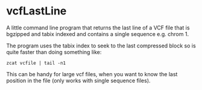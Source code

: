 # vcfLastLine

A little command line program that returns the last line of a VCF file that is bgzipped and tabix indexed and contains a single sequence e.g. chrom 1.

The program uses the tabix index to seek to the last compressed block so is quite faster than doing something like: 
```
zcat vcfile | tail -n1
```

This can be handy for large vcf files, when you want to know the last position in the file (only works with single sequence files).
